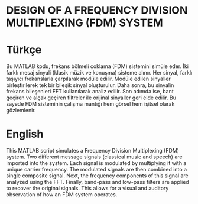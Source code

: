 # DESIGN OF A FREQUENCY DIVISION MULTIPLEXING (FDM) SYSTEM
# Türkçe
Bu MATLAB kodu, frekans bölmeli çoklama (FDM) sistemini simüle eder. İki farklı mesaj sinyali (klasik müzik ve konuşma) sisteme alınır. Her sinyal, farklı taşıyıcı frekanslarla çarpılarak modüle edilir. Modüle edilen sinyaller birleştirilerek tek bir bileşik sinyal oluşturulur. Daha sonra, bu sinyalin frekans bileşenleri FFT kullanılarak analiz edilir. Son adımda ise, bant geçiren ve alçak geçiren filtreler ile orijinal sinyaller geri elde edilir. Bu sayede FDM sisteminin çalışma mantığı hem görsel hem işitsel olarak gözlemlenir.

# English
This MATLAB script simulates a Frequency Division Multiplexing (FDM) system. Two different message signals (classical music and speech) are imported into the system. Each signal is modulated by multiplying it with a unique carrier frequency. The modulated signals are then combined into a single composite signal. Next, the frequency components of this signal are analyzed using the FFT. Finally, band-pass and low-pass filters are applied to recover the original signals. This allows for a visual and auditory observation of how an FDM system operates.
